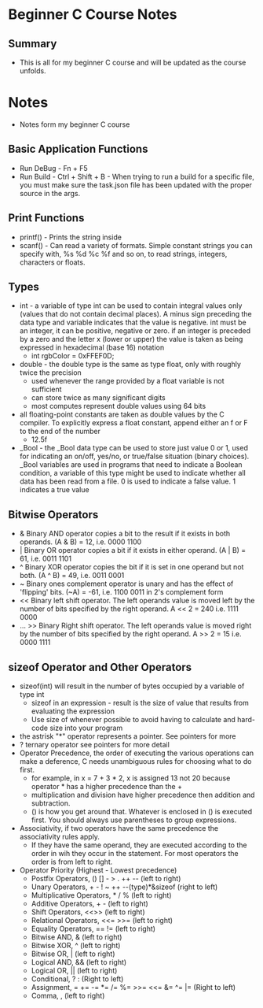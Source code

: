 # Beginner C Course Notes

## Summary

* This is all for my beginner C course and will be updated as the course unfolds.

# Notes

* Notes form my beginner C course

## Basic Application Functions

* Run DeBug - Fn + F5
* Run Build - Ctrl + Shift + B - When trying to run a build for a specific file, you must make sure the task.json file has been updated with the proper source in the args.  

## Print Functions

* printf() - Prints the string inside
* scanf() - Can read a variety of formats. Simple constant strings you can specify with, %s %d %c %f and so on, to read strings, integers, characters or floats. 

## Types

* int - a variable of type int can be used to contain integral values only (values that do not contain decimal places). A minus sign preceding the data type and variable indicates that the   value is negative. int must be an integer, it can be positive, negative or zero. if an integer is preceded by a zero and the letter x (lower or upper) the value is taken as being expressed in hexadecimal (base 16) notation
    * int rgbColor = 0xFFEF0D;
* double - the double type is the same as type float, only with roughly twice the precision
    * used whenever the range provided by a float variable is not sufficient
    * can store twice as many significant digits
    * most computes represent double values using 64 bits
* all floating-point constants are taken as double values by the C compiler. To explicitly express a float constant, append either an f or F to the end of the number
    * 12.5f
* _Bool - the _Bool data type can be used to store just value 0 or 1, used for indicating an on/off, yes/no, or true/false situation (binary choices). _Bool variables are used in programs that need to indicate a Boolean condition, a variable of this type might be used to indicate whether all data has been read from a file. 0 is used to indicate a false value. 1 indicates a true value

## Bitwise Operators

* & Binary AND operator copies a bit to the result if it exists in both operands. (A & B) = 12, i.e. 0000 1100
* | Binary OR operator copies a bit if it exists in either operand. (A | B) = 61, i.e. 0011 1101
* ^ Binary XOR operator copies the bit if it is set in one operand but not both. (A ^ B) = 49, i.e. 0011 0001
* ~ Binary ones complement operator is unary and has the effect of 'flipping' bits. (~A) = -61, i.e. 1100 0011 in 2's complement form
* << Binary left shift operator. The left operands value is moved left by the number of bits specified by the right operand. A << 2 = 240 i.e. 1111 0000
* ... >> Binary Right shift operator. The left operands value is moved right by the number of bits specified by the right operand. A >> 2 = 15 i.e. 0000 1111

## sizeof Operator and Other Operators

* sizeof(int) will result in the number of bytes occupied by a variable of type int
    * sizeof in an expression - result is the size of value that results from evaluating the expression
    * Use size of whenever possible to avoid having to calculate and hard-code size into your program 
* the astrisk "*" operator represents a pointer. See pointers for more
* ? ternary operator see pointers for more detail 
* Operator Precedence, the order of executing the various operations can make a deference, C needs unambiguous rules for choosing what to do first. 
    * for example, in x = 7 + 3 * 2, x is assigned 13 not 20 because operator * has a higher precedence than the +
    * multiplication and division have higher precedence then addition and subtraction. 
    * () is how you get around that. Whatever is enclosed in () is executed first. You should always use parentheses to group expressions.
* Associativity, if two operators have the same precedence the associativity rules apply.
    * If they have the same operand, they are executed according to the order in wih they occur in the statement. For most operators the order is from left to right.
* Operator Priority (Highest - Lowest precedence) 
    * Postfix Operators, () [] - > . ++ -- (left to right) 
    * Unary Operators, + - ! ~ ++ --(type)*&sizeof (right to left)
    * Multiplicative Operators, * / % (left to right)
    * Additive Operators, + - (left to right)
    * Shift Operators, <<>> (left to right)
    * Relational Operators, <<= >>= (left to right)
    * Equality Operators, == != (left to right)
    * Bitwise AND, & (left to right)
    * Bitwise XOR, ^ (left to right)
    * Bitwise OR, | (left to right)
    * Logical AND, && (left to right)
    * Logical OR, || (left to right)
    * Conditional, ? : (Right to left)
    * Assignment, = += -= *= /= %= >>= <<= &= ^= |= (Right to left)
    * Comma, , (left to right)
